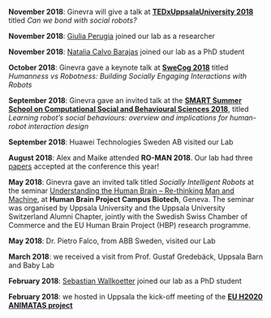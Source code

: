 **November 2018**: Ginevra will give a talk at [**TEDxUppsalaUniversity 2018**](https://tedxuppsalauniversity.com/speakers/) titled *Can we bond with social robots?*


**November 2018**: [Giulia Perugia](https://usr-lab.github.io/people/) joined our lab as a researcher

**November 2018**: [Natalia Calvo Barajas](https://usr-lab.github.io/people/) joined our lab as a PhD student 


**October 2018**: Ginevra gave a keynote talk at [**SweCog 2018**](http://www.swecog.se/conference/2018/) titled *Humanness vs Robotness: Building Socially Engaging Interactions with Robots*


**September 2018**: Ginevra gave an invited talk at the [**SMART Summer School on  Computational Social and Behavioural Sciences 2018**](http://www.animatas.eu/index.php?perma=smart_school), titled *Learning robot’s social behaviours: overview and implications for human-robot interaction design*


**September 2018**: Huawei Technologies Sweden AB visited our Lab

**August 2018**: Alex and Maike attended **RO-MAN 2018**. Our lab had three [papers](https://usr-lab.github.io/publications/) accepted at the conference this year!


**May 2018**: Ginevra gave an invited talk titled *Socially Intelligent Robots* at the seminar [Understanding the Human Brain – Re-thinking Man and Machine](http://www.uu.se/en/news-media/news/article/?id=10680&area=2,4,5,7,16&typ=artikel&lang=en), at **Human Brain Project Campus Biotech**, Geneva. The seminar was organised by Uppsala University and the Uppsala University Switzerland Alumni Chapter, jointly with the Swedish Swiss Chamber of Commerce and the EU Human Brain Project (HBP) research programme. 



**May 2018**: Dr. Pietro Falco, from ABB Sweden, visited our Lab

**March 2018**: we received a visit from Prof. Gustaf Gredebäck, Uppsala Barn and Baby Lab

**February 2018**: [Sebastian Wallkoetter](https://usr-lab.github.io/people/) joined our lab as a PhD student


**February 2018**: we hosted in Uppsala the kick-off meeting of the [**EU H2020 ANIMATAS project**](http://www.animatas.eu/)
